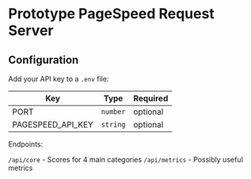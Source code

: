 # Prototype PageSpeed Request Server

## Configuration

Add your API key to a `.env` file:

| Key               | Type     | Required |
| ----------------- | -------- | -------- |
| PORT              | `number` | optional |
| PAGESPEED_API_KEY | `string` | optional |

Endpoints:

`/api/core` - Scores for 4 main categories
`/api/metrics` - Possibly useful metrics
